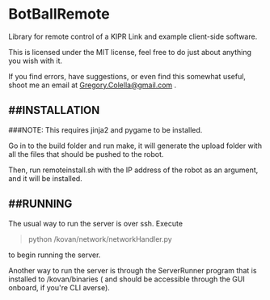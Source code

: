 BotBallRemote
=============

Library for remote control of a KIPR Link and example client-side software.

This is licensed under the MIT license, feel free to do just about anything you wish with it.

If you find errors, have suggestions, or even find this somewhat useful, shoot me an email at Gregory.Colella@gmail.com .


##INSTALLATION
------------

###NOTE:
	This requires jinja2 and pygame to be installed.

Go in to the build folder and run make, it will generate the upload folder with all the files that should be pushed to the robot.

Then, run remoteinstall.sh with the IP address of the robot as an argument, and it will be installed.


##RUNNING
-------

The usual way to run the server is over ssh. Execute 

>python /kovan/network/networkHandler.py

to begin running the server. 

Another way to run the server is through the ServerRunner program that is installed to /kovan/binaries ( and should be accessible
through the GUI onboard, if you're CLI averse).  






